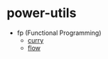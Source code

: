 # power-utils

- fp (Functional Programming)
  - [curry](./docs/fp/CURRY.md)
  - [flow](./docs/fp/FLOW.md)
